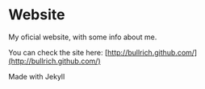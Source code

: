 # Website

My oficial website, with some info about me.

You can check the site here: [http://bullrich.github.com/](http://bullrich.github.com/)

Made with Jekyll